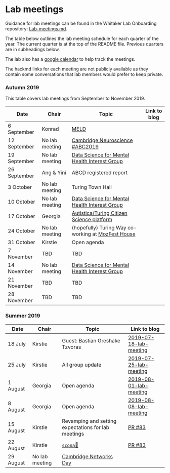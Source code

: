 # Lab meetings

Guidance for lab meetings can be found in the Whitaker Lab Onboarding repository: [Lab-meetings.md](https://github.com/WhitakerLab/Onboarding/blob/lab-meetings/Lab-meetings.md).

The table below outlines the lab meeting schedule for each quarter of the year.
The current quarter is at the top of the README file.
Previous quarters are in subheadings below.

The lab also has a [google calendar](https://calendar.google.com/calendar/embed?src=7nar31c6ni4esif8fn1881kgds%40group.calendar.google.com) to help track the meetings.

The hackmd links for each meeting are not publicly available as they contain some conversations that lab members would prefer to keep private.

### Autumn 2019

This table covers lab meetings from September to November 2019.

| Date | Chair | Topic | Link to blog |
| ---- | ----- | ----- | ------------ |
| 6 September | Konrad | [MELD](https://meldproject.github.io) | |
| 12 September | No lab meeting | [Cambridge Neuroscience #ABC2019](https://www.neuroscience.cam.ac.uk/events/ABC2019/) | |
| 19 September | No lab meeting | [Data Science for Mental Health Interest Group](https://turing-ds4mh.github.io/meetings.html) | |
| 26 September | Ang & Yini | ABCD registered report | |
| 3 October | No lab meeting | Turing Town Hall | |
| 10 October | No lab meeting | [Data Science for Mental Health Interest Group](https://turing-ds4mh.github.io/meetings.html) | |
| 17 October | Georgia | [Autistica/Turing Citizen Science platform](https://github.com/alan-turing-institute/AutisticaCitizenScience) | |
| 24 October | No lab meeting | (hopefully) Turing Way co-working at [MozFest House](https://www.mozillafestival.org/en/house/) | |
| 31 October | Kirstie | Open agenda | |
| 7 November | TBD | TBD | |
| 14 November | No lab meeting | [Data Science for Mental Health Interest Group](https://turing-ds4mh.github.io/meetings.html) | |
| 21 November | TBD | TBD | |
| 28 November | TBD | TBD | |

### Summer 2019

| Date | Chair | Topic | Link to blog |
| ---- | ----- | ----- | ------------ |
| 18 July | Kirstie | Guest: Bastian Greshake Tzvoras | [2019-07-18-lab-meeting](https://whitakerlab.github.io/blog/2019-07-18-lab-meeting) |
| 25 July | Kirstie | All group update | [2019-07-25-lab-meeting](https://whitakerlab.github.io/blog/2019-07-25-lab-meeting) |
| 1 August | Georgia | Open agenda | [2019-08-01-lab-meeting](https://whitakerlab.github.io/blog/2019-08-01-lab-meeting) |
| 8 August | Georgia | Open agenda | [2019-08-08-lab-meeting](https://whitakerlab.github.io/blog/2019-08-08-lab-meeting) |
| 15 August | Kirstie | Revamping and setting expectations for lab meetings | [PR #83](https://github.com/WhitakerLab/whitakerlab.github.io/pull/83) |
| 22 August | Kirstie | [`scona`🍪](https://github.com/WhitakerLab/scona) | [PR #83](https://github.com/WhitakerLab/whitakerlab.github.io/pull/84) |
| 29 August | No lab meeting | [Cambridge Networks Day](https://www.cnn.group.cam.ac.uk/cambridge-networks-day) | |
